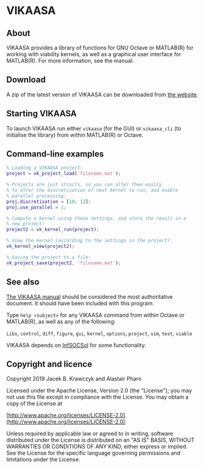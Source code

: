 VIKAASA
=======

About
-----

VIKAASA provides a library of functions for GNU Octave or MATLAB(R)
for working with viability kernels, as well as a graphical user
interface for MATLAB(R).  For more information, see the manual.


Download
--------

A zip of the latest version of VIKAASA can be downloaded from
[the website][site].

[site]: http://socsol.github.io/vikaasa/


Starting VIKAASA
----------------

To launch VIKAASA run either `vikaasa` (for the GUI) or `vikaasa_cli`
(to initialise the library) from within MATLAB(R) or Octave.


Command-line examples
---------------------

~~~ matlab
% Loading a VIKAASA project:
project = vk_project_load('filename.mat');

% Projects are just structs, so you can alter them easily.
% To alter the discretisation of next kernel to run, and enable
% parallel processing:
proj.discretisation = [10; 12];
proj.use_parallel = 1;

% Compute a kernel using these settings, and store the result in a
% new project:
project2 = vk_kernel_run(project);

% View the kernel (according to the settings in the project):
vk_kernel_view(project2);

% Saving the project to a file:
vk_project_save(project2, 'filename.mat');
~~~


See also
--------

[The VIKAASA manual][manual] should be considered the most
authoritative document.  It should have been included with this
program.

Type `help <subject>` for any VIKAASA command from within Octave or
MATLAB(R), as well as any of the following:

`Libs`, `control`, `diff`, `figure`, `gui`, `kernel`, `options`,
`project`, `sim`, `test`, `viable`

VIKAASA depends on [InfSOCSol][iss] for some functionality.

[manual]: http://socsol.github.io/vikaasa/vikaasa_manual.pdf
[iss]: https://github.com/socsol/infsocsol


Copyright and licence
---------------------

Copyright 2019 Jacek B. Krawczyk and Alastair Pharo

Licensed under the Apache License, Version 2.0 (the "License"); you
may not use this file except in compliance with the License.  You may
obtain a copy of the License at

[http://www.apache.org/licenses/LICENSE-2.0](http://www.apache.org/licenses/LICENSE-2.0)

Unless required by applicable law or agreed to in writing, software
distributed under the License is distributed on an "AS IS" BASIS,
WITHOUT WARRANTIES OR CONDITIONS OF ANY KIND, either express or
implied.  See the License for the specific language governing
permissions and limitations under the License.

